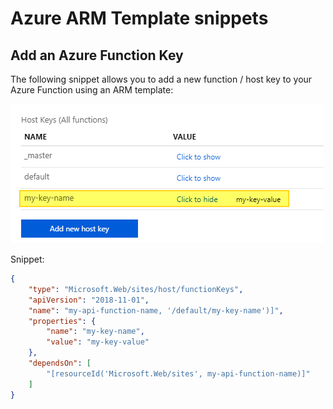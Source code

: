 # Azure ARM Template snippets

## Add an Azure Function Key

The following snippet allows you to add a new function / host key to your Azure Function using an ARM template:

![Azure ARM Function Key](/img/2020-01-23-11-05-17.png)

Snippet:

```json
{
    "type": "Microsoft.Web/sites/host/functionKeys",
    "apiVersion": "2018-11-01",
    "name": "my-api-function-name, '/default/my-key-name')]",
    "properties": {
        "name": "my-key-name",
        "value": "my-key-value"
    },
    "dependsOn": [
        "[resourceId('Microsoft.Web/sites', my-api-function-name)]"
    ]
}
```
